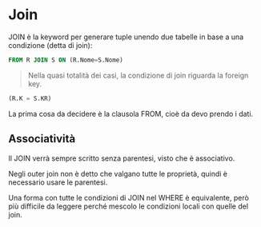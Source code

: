 # Join

JOIN è la keyword per generare tuple unendo due tabelle in base a una condizione (detta di join):

```sql
FROM R JOIN S ON (R.Nome=S.Nome)
```

> Nella quasi totalità dei casi, la condizione di join riguarda la foreign key.

```sql
(R.K = S.KR)
```

La prima cosa da decidere è la clausola FROM, cioè da devo prendo i dati.

## Associatività

Il JOIN verrà sempre scritto senza parentesi, visto che è associativo.

Negli outer join non è detto che valgano tutte le proprietà, quindi è necessario usare le parentesi.

Una forma con tutte le condizioni di JOIN nel WHERE è equivalente, però più difficile da leggere perché mescolo
le condizioni locali con quelle del join.
